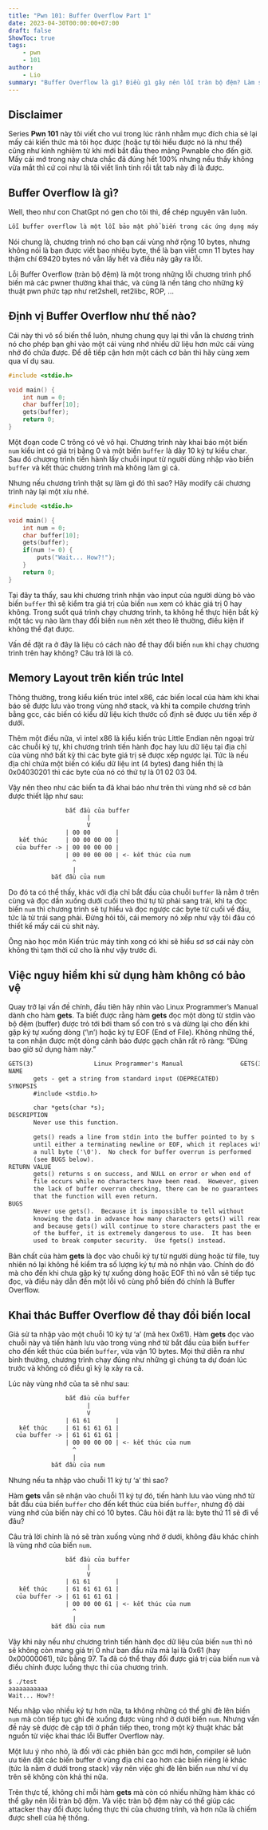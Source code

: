 ```yaml
---
title: "Pwn 101: Buffer Overflow Part 1"
date: 2023-04-30T00:00:00+07:00
draft: false
ShowToc: true
tags:
    - pwn
    - 101
author:
    - Lio
summary: "Buffer Overflow là gì? Điều gì gây nên lỗi tràn bộ đệm? Làm sao để khai thác?"
---
```


## Disclaimer

Series **Pwn 101** này tôi viết cho vui trong lúc rảnh nhằm mục đích chia sẻ lại mấy cái kiến thức mà tôi học được (hoặc tự tôi hiểu được nó là như thế) cũng như kinh nghiệm từ khi mới bắt đầu theo mảng Pwnable cho đến giờ. Mấy cái mớ trong này chưa chắc đã đúng hết 100% nhưng nếu thấy không vừa mắt thì cứ coi như là tôi viết linh tinh rồi tắt tab này đi là được.

## Buffer Overflow là gì?

Well, theo như con ChatGpt nó gen cho tôi thì, để chép nguyên văn luôn.

```txt
Lỗi buffer overflow là một lỗi bảo mật phổ biến trong các ứng dụng máy tính, đặc biệt là trong các chương trình được viết bằng các ngôn ngữ lập trình thấp như C và C++. Nó xảy ra khi một chương trình cố gắng ghi vào một vùng nhớ đệm (buffer) vượt quá kích thước đã cấp phát cho nó, gây ra việc ghi đè dữ liệu vào vùng nhớ khác trong bộ nhớ hoặc thậm chí là tràn ra ngoài vùng nhớ của chương trình, gây ra lỗi hoặc crash chương trình.
```

Nói chung là, chương trình nó cho bạn cái vùng nhớ rộng 10 bytes, nhưng không nói là bạn được viết bao nhiêu byte, thế là bạn viết cmn 11 bytes hay thậm chí 69420 bytes nó vẫn lấy hết và điều này gây ra lỗi.

Lỗi Buffer Overflow (tràn bộ đệm) là một trong những lỗi chương trình phổ biến mà các pwner thường khai thác, và cùng là nền tảng cho những kỹ thuật pwn phức tạp như ret2shell, ret2libc, ROP, ...

## Định vị Buffer Overflow như thế nào?

Cái này thì vô số biến thể luôn, nhưng chung quy lại thì vẫn là chương trình nó cho phép bạn ghi vào một cái vùng nhớ nhiều dữ liệu hơn mức cái vùng nhớ đó chứa được. Để dễ tiếp cận hơn một cách cơ bản thì hãy cùng xem qua ví dụ sau.

```c
#include <stdio.h>

void main() {
    int num = 0;
    char buffer[10];
    gets(buffer);
    return 0;
}
```

Một đoạn code C trông có vẻ vô hại. Chương trình này khai báo một biến `num` kiểu int có giá trị bằng 0 và một biến `buffer` là dãy 10 ký tự kiểu char. Sau đó chương trình tiến hành lấy chuỗi input từ người dùng nhập vào biến `buffer` và kết thúc chương trình mà không làm gì cả.

Nhưng nếu chương trình thật sự làm gì đó thì sao? Hãy modify cái chương trình này lại một xíu nhé.

```c
#include <stdio.h>

void main() {
    int num = 0;
    char buffer[10];
    gets(buffer);
    if(num != 0) {
        puts("Wait... How?!");
    }
    return 0;
}
```

Tại đây ta thấy, sau khi chương trình nhận vào input của người dùng bỏ vào biến `buffer` thì sẽ kiểm tra giá trị của biến `num` xem có khác giá trị 0 hay không. Trong suốt quá trình chạy chương trình, ta không hề thực hiện bất kỳ một tác vụ nào làm thay đổi biến `num` nên xét theo lẽ thường, điều kiện if không thể đạt được.

Vấn đề đặt ra ở đây là liệu có cách nào để thay đổi biến `num` khi chạy chương trình trên hay không? Câu trả lời là có.

## Memory Layout trên kiến trúc Intel

Thông thường, trong kiểu kiến trúc intel x86, các biến local của hàm khi khai báo sẽ được lưu vào trong vùng nhớ stack, và khi ta compile chương trình bằng gcc, các biến có kiểu dữ liệu kích thước cố định sẽ được ưu tiên xếp ở dưới.

Thêm một điều nữa, vì intel x86 là kiểu kiến trúc Little Endian nên ngoại trừ các chuỗi ký tự, khi chương trình tiến hành đọc hay lưu dữ liệu tại địa chỉ của vùng nhớ bất kỳ thì các byte giá trị sẽ được xếp ngược lại. Tức là nếu địa chỉ chứa một biến có kiểu dữ liệu int (4 bytes) đang hiển thị là 0x04030201 thì các byte của nó có thứ tự là 01 02 03 04.

Vậy nên theo như các biến ta đã khai báo như trên thì vùng nhớ sẽ cơ bản được thiết lập như sau:

```txt
                bắt đầu của buffer
                      |
                      V
                | 00 00       |
   kết thúc     | 00 00 00 00 |
  của buffer -> | 00 00 00 00 |
                | 00 00 00 00 | <- kết thúc của num
                  ^
                  |
            bắt đầu của num
```

Do đó ta có thể thấy, khác với địa chỉ bắt đầu của chuỗi `buffer` là nằm ở trên cùng và đọc dần xuống dưới cuối theo thứ tự từ phải sang trái, khi ta đọc biến `num` thì chương trình sẽ tự hiểu và đọc ngược các byte từ cuối về đầu, tức là từ trái sang phải. Đừng hỏi tôi, cái memory nó xếp như vậy tôi đâu có thiết kế mấy cái củ shit này.

Ông nào học môn Kiến trúc máy tính xong có khi sẽ hiểu sơ sơ cái này còn không thì tạm thời cứ cho là như vậy trước đi.

## Việc nguy hiểm khi sử dụng hàm không có bảo vệ

Quay trở lại vấn đề chính, đầu tiên hãy nhìn vào Linux Programmer’s Manual dành cho hàm **gets**. Ta biết được rằng hàm **gets** đọc một dòng từ stdin vào bộ đệm (buffer) được trỏ tới bởi tham số con trỏ s và dừng lại cho đến khi gặp ký tự xuống dòng (‘\n’) hoặc ký tự EOF (End of File). Không những thế, ta con nhận được một dòng cảnh báo được gạch chân rất rõ ràng: “Đừng bao giờ sử dụng hàm này.”

```txt
GETS(3)                 Linux Programmer's Manual                GETS(3)
NAME
       gets - get a string from standard input (DEPRECATED)
SYNOPSIS
       #include <stdio.h>

       char *gets(char *s);
DESCRIPTION
       Never use this function.

       gets() reads a line from stdin into the buffer pointed to by s
       until either a terminating newline or EOF, which it replaces with
       a null byte ('\0').  No check for buffer overrun is performed
       (see BUGS below).
RETURN VALUE
       gets() returns s on success, and NULL on error or when end of
       file occurs while no characters have been read.  However, given
       the lack of buffer overrun checking, there can be no guarantees
       that the function will even return.
BUGS
       Never use gets().  Because it is impossible to tell without
       knowing the data in advance how many characters gets() will read,
       and because gets() will continue to store characters past the end
       of the buffer, it is extremely dangerous to use.  It has been
       used to break computer security.  Use fgets() instead.
```

Bản chất của hàm **gets** là đọc vào chuỗi ký tự từ người dùng hoặc từ file, tuy nhiên nó lại không hề kiểm tra số lượng ký tự mà nó nhận vào. Chính do đó mà cho đến khi chưa gặp ký tự xuống dòng hoặc EOF thì nó vẫn sẽ tiếp tục đọc, và điều này dẫn đến một lỗi vô cùng phổ biến đó chính là Buffer Overflow.

## Khai thác Buffer Overflow để thay đổi biến local

Giả sử ta nhập vào một chuỗi 10 ký tự ‘a’ (mã hex 0x61). Hàm **gets** đọc vào chuỗi này và tiến hành lưu vào trong vùng nhớ từ bắt đầu của biến `buffer` cho đến kết thúc của biến `buffer`, vừa vặn 10 bytes. Mọi thứ diễn ra như bình thường, chương trình chạy đúng như những gì chúng ta dự đoán lúc trước và không có điều gì kỳ lạ xảy ra cả.

Lúc này vùng nhớ của ta sẽ như sau:

```txt
                bắt đầu của buffer
                      |
                      V
                | 61 61       |
   kết thúc     | 61 61 61 61 |
  của buffer -> | 61 61 61 61 |
                | 00 00 00 00 | <- kết thúc của num
                  ^
                  |
            bắt đầu của num
```

Nhưng nếu ta nhập vào chuỗi 11 ký tự ‘a’ thì sao?

Hàm **gets** vẫn sẽ nhận vào chuỗi 11 ký tự đó, tiến hành lưu vào vùng nhớ từ bắt đầu của biến `buffer` cho đến kết thúc của biến `buffer`, nhưng độ dài vùng nhớ của biến này chỉ có 10 bytes. Câu hỏi đặt ra là: byte thứ 11 sẽ đi về đâu?

Câu trả lời chính là nó sẽ tràn xuống vùng nhớ ở dưới, không đâu khác chính là vùng nhớ của biến `num`.

```txt
                bắt đầu của buffer
                      |
                      V
                | 61 61       |
   kết thúc     | 61 61 61 61 |
  của buffer -> | 61 61 61 61 |
                | 00 00 00 61 | <- kết thúc của num
                  ^
                  |
            bắt đầu của num
```

Vậy khi này nếu như chương trình tiến hành đọc dữ liệu của biến `num` thì nó sẽ không còn mang giá trị 0 như ban đầu nữa mà lại là 0x61 (hay 0x00000061), tức bằng 97. Ta đã có thể thay đổi được giá trị của biến `num` và điều chỉnh được luồng thực thi của chương trình.

```shell
$ ./test
aaaaaaaaaaa
Wait... How?!
```

Nếu nhập vào nhiều ký tự hơn nữa, ta không những có thể ghi đè lên biến `num` mà còn tiếp tục ghi đè xuống được vùng nhớ ở dưới biến `num`. Nhưng vấn đề này sẽ được đè cập tới ở phần tiếp theo, trong một kỹ thuật khác bắt nguồn từ việc khai thác lỗi Buffer Overflow này.

Một lưu ý nho nhỏ, là đối với các phiên bản gcc mới hơn, compiler sẽ luôn ưu tiên đặt các biến buffer ở vùng địa chỉ cao hơn các biến riêng lẻ khác (tức là nằm ở dưới trong stack) vậy nên việc ghi đè lên biến `num` như ví dụ trên sẽ không còn khả thi nữa.

Trên thực tế, không chỉ mỗi hàm **gets** mà còn có nhiều những hàm khác có thể gây nên lỗi tràn bộ đệm. Và việc tràn bộ đệm này có thể giúp các attacker thay đổi được luồng thực thi của chương trình, và hơn nữa là chiếm được shell của hệ thống.

<!-- ![clown](https://media.discordapp.net/attachments/950580594788687932/1102262087067127808/shell.png?width=502&height=675) -->